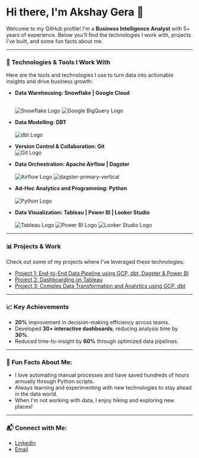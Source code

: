 # Hi there, I'm Akshay Gera 👋

Welcome to my GitHub profile! I'm a **Business Intelligence Analyst** with 5+ years of experience. Below you’ll find the technologies I work with, projects I've built, and some fun facts about me.

---

### 🔧 **Technologies & Tools I Work With**

Here are the tools and technologies I use to turn data into actionable insights and drive business growth:


  
- **Data Warehousing: Snowflake | Google Cloud**
  
  <br> ![Snowflake Logo](https://upload.wikimedia.org/wikipedia/commons/thumb/f/ff/Snowflake_Logo.svg/320px-Snowflake_Logo.svg.png)
        ![Google BigQuery Logo](https://upload.wikimedia.org/wikipedia/commons/thumb/5/51/Google_Cloud_logo.svg/320px-Google_Cloud_logo.svg.png)

  
  
- **Data Modelling: DBT** <br>
  <br> ![dbt Logo](https://upload.wikimedia.org/wikipedia/en/4/48/Data_build_tool_%28dbt%29_logo.svg)
  
- **Version Control & Collaboration: Git**<br>
   ![Git Logo](https://upload.wikimedia.org/wikipedia/commons/thumb/e/eb/Ei-sc-github.svg/240px-Ei-sc-github.svg.png)

- **Data Orchestration: Apache Airflow | Dagster** <br>
  <br>  ![Airflow Logo](https://upload.wikimedia.org/wikipedia/commons/thumb/d/de/AirflowLogo.png/320px-AirflowLogo.png)
        ![dagster-primary-vertical](https://github.com/user-attachments/assets/83702213-244e-4582-bb4e-4128fd150219)

- **Ad-Hoc Analytics and Programming: Python** <br>
  <br> ![Python Logo](https://upload.wikimedia.org/wikipedia/commons/c/c3/Python-logo-notext.svg)

- **Data Visualization: Tableau | Power BI | Looker Studio** <br>
  <br> ![Tableau Logo](https://upload.wikimedia.org/wikipedia/en/0/06/Tableau_logo.svg) 
        ![Power BI Logo](https://upload.wikimedia.org/wikipedia/en/2/20/Power_BI_logo.svg)
         ![Looker Studio Logo](https://upload.wikimedia.org/wikipedia/commons/thumb/4/4c/Looker.svg/320px-Looker.svg.png)
---

### 📊 **Projects & Work**

Check out some of my projects where I’ve leveraged these technologies:

- [Project 1: End-to-End Data Pipeline using GCP, dbt, Dagster & Power BI](https://github.com/akshay-gera/dbt_bigquery_project)
- [Project 2: Dashboarding on Tableau](https://github.com/akshay-gera/Tableau-Bank-Marketing-Visualization)
- [Project 3: Complex Data Transformation and Analytics using GCP, dbt](https://github.com/akshay-gera/radius-reduction-analytics-with-dbt-bigquery)

---

### 📈 **Key Achievements**

- **20%** improvement in decision-making efficiency across teams.
- Developed **30+ interactive dashboards**, reducing analysis time by **30%**.
- Reduced time-to-insight by **60%** through optimized data pipelines.

---

### 🤖 **Fun Facts About Me**:

- I love automating manual processes and have saved hundreds of hours annually through Python scripts.
- Always learning and experimenting with new technologies to stay ahead in the data world.
- When I'm not working with data, I enjoy hiking and exploring new places!

---

### 📬 **Connect with Me:**

- [LinkedIn](https://www.linkedin.com/in/akshay-gera3103/)
- [Email](mailto:akshay1604@gmail.com)
